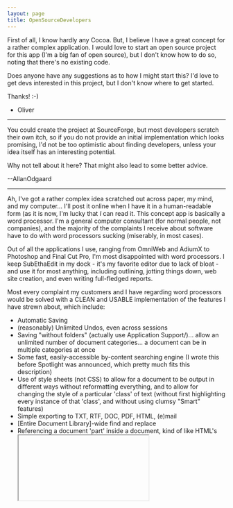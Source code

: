 ```yaml
---
layout: page
title: OpenSourceDevelopers
---
```


First of all, I know hardly any Cocoa. But, I believe I have a great concept for a rather complex application. I would love to start an open source project for this app (I'm a big fan of open source), but I don't know how to do so, noting that there's no existing code.

Does anyone have any suggestions as to how I might start this? I'd love to get devs interested in this project, but I don't know where to get started.

Thanks! :-)

 - Oliver

----

You could create the project at SourceForge, but most developers scratch their own itch, so if you do not provide an initial implementation which looks promising, I'd not be too optimistic about finding developers, unless your idea itself has an interesting potential.

Why not tell about it here? That might also lead to some better advice.

--AllanOdgaard

----

Ah, I've got a rather complex idea scratched out across paper, my mind, and my computer... I'll post it online when I have it in a human-readable form (as it is now, I'm lucky that *I* can read it. This concept app is basically a word processor. I'm a general computer consultant (for normal people, not companies), and the majority of the complaints I receive about software have to do with word processors sucking (miserably, in most cases).

Out of all the applications I use, ranging from OmniWeb and AdiumX to Photoshop and Final Cut Pro, I'm most disappointed with word processors. I keep SubEthaEdit in my dock - it's my favorite editor due to lack of bloat - and use it for most anything, including outlining, jotting things down, web site creation, and even writing full-fledged reports.

Most every complaint my customers and I have regarding word processors would be solved with a CLEAN and USABLE implementation of the features I have strewn about, which include:

* Automatic Saving
* (reasonably) Unlimited Undos, even across sessions
* Saving "without folders" (actually use Application Support/)... allow an unlimited number of document categories... a document can be in multiple categories at once
* Some fast, easily-accessible by-content searching engine (I wrote this before Spotlight was announced, which pretty much fits this description)
* Use of style sheets (not CSS) to allow for a document to be output in different ways without reformatting everything, and to allow for changing the style of a particular 'class' of text (without first highlighting every instance of that 'class', and without using clumsy "Smart" features)
* Simple exporting to TXT, RTF, DOC, PDF, HTML, (e)mail
* [Entire Document Library]-wide find and replace
* Referencing a document 'part' inside a document, kind of like HTML's <IFRAME>s - e.g., referencing a part the user could call "Casual Footer" would insert the data, which could include the user's name, telno, email address, and mailing address. When the document 'part' changes, all documents that reference that 'part' will also change.
* ** XML or XML-based format
* If someone could figure out a good way to implement it, TOCs, indexes, footnotes, endnotes, and things to that effect would be nice.
* RTF 'scratchpads' that are document-wide or category-wide, and provide the user with a nice way to organize thoughts.



Bold items were added after this list was first posted.**

Excuse the messiness and incompleteness of the above list; those features are just some of many that I've outlined.

Any feedback would be welcomed :).

 - Oliver

----

Great plan! I want that too. I hope some real developers (I am not really!) can help make your dream come true. Just my 2 cents: I was on the subversion web site this morning (http://subversion.tigris.org) and I just thought while reading your idea that Subversion could already give some of the functionality you are describing (unlimited Undos/history, automatic saving made easier, saving without folders in the repository). Have you also checked for existing projects similar to your idea? --CharlesParnot

----

Yeah, I've looked around for apps labeling themselves 'a better word processor,' and really, nothing comes close to this ideal feature set. Someone please correct me if I'm missing a lovely app :). There's LetterStar [http://objectpark.net/ls-download.html] - basically TextEdit with a few extra features, and Mellel [http://www.redlers.com/mellel.html], but neither of them solve many problems.

Here's something I had been thinking of, but I hadn't figured how to put into words:
"White space should not have style, font or pagination properties that are different from the surrounding text.  In word, when I delete some white space sometimes entire paragraphs and pages change font, size and style all at once.  That's just wrong.  Just very, very wrong." - from AppleAppsMostWanted.

Any developers with an inordinate amount of free time? Anyone? No, didn't think so :).

 - Oliver

----

Are you aware of LaTeX? Here you can change the output using style-sheets, you can export to PS, PDF, HTML etc. and it also allows you to include other files, e.g. standard header/footers.

The barrier of entry however might not be low, and this is probably the real problem, i.e. the superuser will use a revision control system (for the unlimited undo across editing sessions), a markup language a la LaTeX (for the reasons above and more), a rather powerful editor like Vi or Emacs (which he can fully customize to act like he wants it to, including writing macros/scripts to add/replace functionality etc.) supplemented by sed, find, grep, and similar from the Unix toolbox (for searching in several files, doing file level search'n'replace, conversions and more), and this will give him almost infinite power in his editing tasks -- but all this requires a lot from the user if he wants to master these "tools", and most likely only programmers will end up using such a tool chain.

Now if I understand you correctly, you'd like to have similar functionality but without the hassle.  Rather than write a new program to incorporate all the ideas, I think another approach could be to try and make a nice wrapper for some of the existing tools.

A friend of mine wrote a Wiki -- http://www.instiki.org/ (there is an OS X download which has it bundled as a single double-clickable application you start, and then it serves the Wiki on port 2500 or so, no setup required) -- the interesting thing here is, that it uses a very simple markup language, but can be converted to LaTeX and thus exported as PDF (directly from the web-page, though if you run it on your own machine, you'll need to install LaTeX separately).

There are revision history on the pages (like with this Wiki, but with changes highlighted) and there is of cause also search functions.

I am mentioning it because my friend cowrote his bachelor project (with 4 others IIRC) using the system, and as I understood it, it was a big success, especially for the other people involved, who would not normally use LaTeX, a revision control system, or split up one paper into different sections included by the top level sections (table of contents etc.).

The downside is that you'll need to do all the editing in the browser (the upside is that you do not need to install anything, you get revision control, and you have access to your documents from anywhere there is internet -- granted you have the Wiki running on some server).

However, the next step for this Wiki might be to introduce a custom URL scheme for page edits, so that editing pages on the server would be done using a local editor -- possible something like SubEthaEdit, so that if two people edit the same page simultaneously, it would let them share that same document and allow for collaborative editing.

I don't know if this sounds like something which could be another solution for you and your clients? As I see it, most of the features you want are really external, and writing a new word processor is a big task, I know, as I am currently writing a programmers editor! ;)

--AllanOdgaard

----

Because I use a laptop (they seem to be quite popular in this little podunk town) and  run about constantly, I usually don't have access to the internet, so a Wiki wouldn't be that great of an idea for fulfilling my document-editing dreams. LaTeX would be a good thing to integrate - for some reason, I never thought of that. I'll be reading more about it :).

 - Oliver

----

Oliver, this sounds like the sort of app that many people would be interested in. Why would you want to make it open source? Have you got that much disposable income and free time that you want to give away something like this for free?

Maybe I just don't understand the open source thing.

- anon

*open source software doesn't have to be free (beer.) especially for something like this, which is likely to attract a lot of non-technical, non-developer users who don't have the wherewithal to download & build something from source.*

----

Good question - I was really just throwing the open source idea around in my head. No, I don't have such resources to just pour into a project like this :). I'd just really like to see this idea realized...

Feedback is always welcome :).

 - Oliver

----

I've been a capitalist ever since my first child came along. Would you consider this as a commercial product? find me here: REMOVED

- er, anon

----

You've got mail!

 - Oddly Familiar Male Voice

----

I found a  word processor project called Tekstilo on SourceForge.  They are still in a very early stage of development, I'm sure they would be glad to see your ideas.  Maybe they will let you join the project, who knows.  You can find it at http://sourceforge.net/projects/tekstilo

----

What about DocBook + CSS, that would be a great combo. Or perhaps write a DocBook editor with a functioning XSL-FO renderer (FOP is worthless).

--TheoHultberg/Iconara

----

I have become a BIG fan of LaTeX. I use it all the time for mathematical formulas in research papers, proposals, etc. Currently, I use the tools:

LaTeX Equation Editor - http://evolve.lse.ac.uk/software/EquationEditor/
TeX FoG - http://homepage.mac.com/marco_coisson/MacOSXsoftware.html

And import it as a .pdf into Adobe InDesign. Really, InDesign is overkill for most things. If you could base the text editor on LaTeX and make it easy to use (not having to know or remember all the commands) I could see that as a very successful product. The fact that it can do equations and tables means it can really fit the bill for technical and scientific writing. 

PhilipRiggs

----
Oliver: you dismissed the idea of the Wiki based on the idea that you don't have access to internet all the time. But in fact, you only want the wiki on the web if you need to share the documents. But I don't think this is what you want to do, otherwise you would not be able to do so because you are not connected to the internet all the time (am I repeating myself here or just turning in circles???). Anyway: you can have the wiki server locally on your computer, and access it on your web browser without the need for an internet connection. In other words, you have a web browser-based app. That could be a good starting point. And you could always have a local wiki (for personal docs) AND a server-based wiki (for shared docs). --CharlesParnot

----

Indeed, and the Wiki requires no setup for OS X, comes as one app on a disk image which you doubleclick, and it stores the data in ~/Library/Application Support.

It uses MarkDown for the syntax, which I wish this Wiki would also use! :) There is a perl script to convert MarkDown to HTML, and this Wiki is already using Perl, so perhaps it could be possible? Although all existing pages would have to be converted.

--AllanOdgaard

----
Dear Cocoa dev'ers

There is an exciting set of ideas on this page.  As the OP and primary contributer of AppleAppsMostWanted page, I want to let you know that there was a call for developers on the page -- I even contacted some of you personally by email to implement the ideas enumerated on that page and partially duplicated on this one.  I got few responses, and none that came from developers seriously interested in spending/wasting their time on such a project.  In the end I went ahead with implementing a WP with an old coding buddy of mine.  We have a fairly mature code base at this point and have some exciting features not mentioned on this page or the earlier one.  We are about one month away from release at this point, but would still welcome any other developers, provided they are in a position to contribute.  Our model is most likely opensource shareware.  We are all about supporting standards and introduce no proprietary formats whatsoever (besides supporting ones like .doc).  We'd hate to see two identical apps released by the same community, instead of consolidating our efforts.  If interested, please feel free to contact us at:  nsobject@gmail.com

